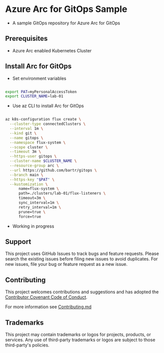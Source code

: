 # Azure Arc for GitOps Sample

- A sample GitOps repository for Azure Arc for GitOps

## Prerequisites

- Azure Arc enabled Kubernetes Cluster

## Install Arc for GitOps

- Set environment variables

```bash

export PAT=myPersonalAccessToken
export CLUSTER_NAME=lab-01

```

- Use az CLI to install Arc for GitOps

```bash

az k8s-configuration flux create \
  --cluster-type connectedClusters \
  --interval 1m \
  --kind git \
  --name gitops \
  --namespace flux-system \
  --scope cluster \
  --timeout 3m \
  --https-user gitops \
  --cluster-name $CLUSTER_NAME \
  --resource-group arc \
  --url https://github.com/bartr/gitops \
  --branch main \
  --https-key "$PAT" \
  --kustomization \
      name=flux-system \
      path=./clusters/lab-01/flux-listeners \
      timeout=3m \
      sync_interval=1m \
      retry_interval=1m \
      prune=true \
      force=true

```

- Working in progress

## Support

This project uses GitHub Issues to track bugs and feature requests. Please search the existing issues before filing new issues to avoid duplicates.  For new issues, file your bug or feature request as a new issue.

## Contributing

This project welcomes contributions and suggestions and has adopted the [Contributor Covenant Code of Conduct](https://www.contributor-covenant.org/version/2/1/code_of_conduct.html).

For more information see [Contributing.md](./.github/CONTRIBUTING.md)

## Trademarks

This project may contain trademarks or logos for projects, products, or services. Any use of third-party trademarks or logos are subject to those third-party's policies.
